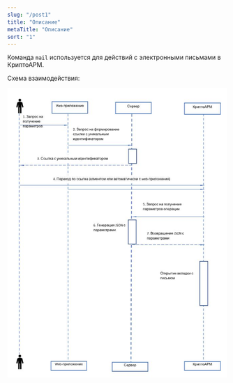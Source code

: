 ```yaml
---
slug: "/post1"
title: "Описание"
metaTitle: "Описание"
sort: "1"
---
```



Команда `mail` используется для действий с электронными письмами в КриптоАРМ.  

Схема взаимодействия: 

![Схема](./images/mail.png "Схема")
